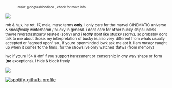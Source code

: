 <sub><sub>　　　　main: @dogfashiondisco , check for more info</sub></sub>

![](https://files.catbox.moe/x8i9fi.gif)

<sub>rob & hux, he rot. 17, male, masc terms **only**. i only care for the marvel CINEMATIC universe & *specifically* winterbaron / bucky in general. i dont care for other bucky ships unless theyre hydratrashparty related (sorry) and i ***really*** dont like stucky (sorry), so probably dont talk to me about those. my interpretation of bucky is also very different from whats usually accepted or "agreed upon" so.. if youre openminded lowk ask me abt it. i am *mostly* caught up when it comes to the films, for the shows ive only watched tfatws (from memory)</sub>

<sub>iwc if youre 15> & dnf if you support harassment or censorship in *any* way shape or form (**no** exceptions). i hide & block freely</sub>

![](https://files.catbox.moe/qtxcp4.gif)

[![spotify-github-profile](https://spotify-github-profile.kittinanx.com/api/view?uid=autumngray08&cover_image=true&theme=novatorem&show_offline=false&background_color=121212&interchange=false&bar_color=ff0000&bar_color_cover=false)](https://github.com/kittinan/spotify-github-profile)
